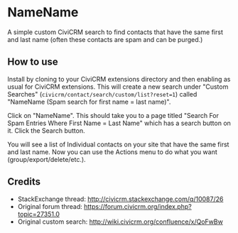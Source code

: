 # NameName

A simple custom CiviCRM search to find contacts that have the same first
and last name (often these contacts are spam and can be purged.)

## How to use

Install by cloning to your CiviCRM extensions directory and then enabling
as usual for CiviCRM extensions. This will create a new search under
"Custom Searches" (`civicrm/contact/search/custom/list?reset=1`) called 
"NameName (Spam search for first name = last name)".

Click on "NameName". This should take you to a page titled "Search For
Spam Entries Where First Name = Last Name" which has a search button on
it. Click the Search button.

You will see a list of Individual contacts on your site that have the
same first and last name. Now you can use the Actions menu to do what
you want (group/export/delete/etc.).

## Credits

 * StackExchange thread: http://civicrm.stackexchange.com/q/10087/26
 * Original forum thread: https://forum.civicrm.org/index.php?topic=27351.0
 * Original custom search: http://wiki.civicrm.org/confluence/x/QoFwBw
